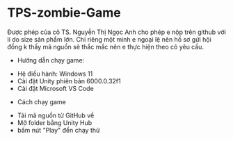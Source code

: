# TPS-zombie-Game
Được phép của cô TS. Nguyễn Thị Ngọc Anh cho phép e nộp trên github với lí do size sản phẩm lớn. Chỉ riêng một mình e ngoại lệ nên hồ sơ gửi hội đồng k thấy mã nguồn sẽ thắc mắc nên e thực hiện theo cô yêu cầu.

+ Hướng dẫn chạy game:
- Hệ điều hành: Windows 11
- Cài đặt Unity phiên bản 6000.0.32f1
- Cài đặt Microsoft VS Code

+ Cách chạy game
- Tải mã nguồn từ GitHub về
- Mở folder bằng Unity Hub
- bấm nút "Play" đển chạy thử

